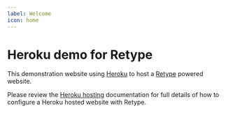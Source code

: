 ```yaml
---
label: Welcome
icon: home
---
```

# Heroku demo for Retype

This demonstration website using [Heroku](https://heroku.com/) to host a [Retype](https://retype.com/) powered website.

Please review the [Heroku hosting](https://reytpe.com/hosting/heroku) documentation for full details of how to configure a Heroku hosted website with Retype.
